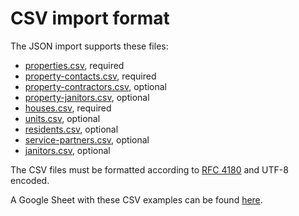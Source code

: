 # CSV import format

The JSON import supports these files:

- [properties.csv](examples/properties.csv), required
- [property-contacts.csv](examples/property-contacts.csv), required
- [property-contractors.csv](examples/property-contractors.csv), optional
- [property-janitors.csv](examples/property-contractors.csv), optional
- [houses.csv](examples/houses.csv), required
- [units.csv](examples/units.csv), optional
- [residents.csv](examples/residents.csv), optional
- [service-partners.csv](examples/service-partners.csv), optional
- [janitors.csv](examples/janitors.csv), optional

The CSV files must be formatted according to [RFC 4180](https://tools.ietf.org/html/rfc4180) and UTF-8 encoded.

A Google Sheet with these CSV examples can be found [here](https://docs.google.com/spreadsheets/d/11pI9AGZvKj4fXvR28_xDsfQ_7CnkEITz2YuONN-NZMA/edit?usp=sharing).
